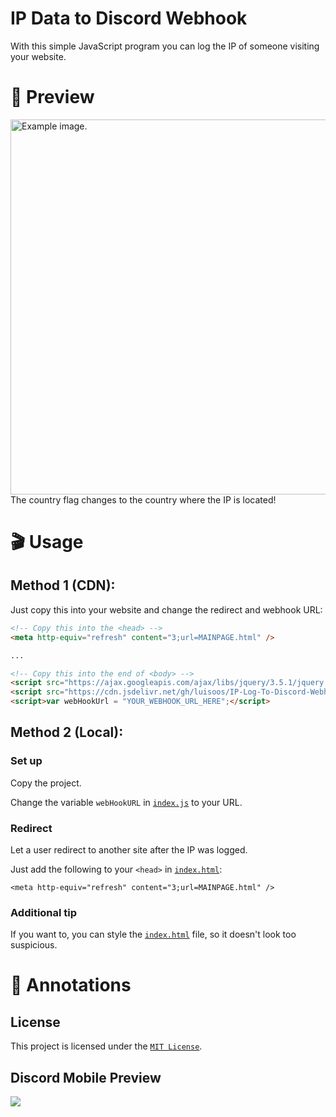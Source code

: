 # IP Data to Discord Webhook

With this simple JavaScript program you can log the IP of someone visiting your website.


# 👀 Preview

<img src="https://media.discordapp.net/attachments/943973140604784670/965191071996981268/unknown.png" width="600px" alt="Example image.">
The country flag changes to the country where the IP is located!

<br>

# 🎬 Usage
## Method 1 (CDN):
Just copy this into your website and change the redirect and webhook URL:

```HTML
<!-- Copy this into the <head> -->
<meta http-equiv="refresh" content="3;url=MAINPAGE.html" /> 

...

<!-- Copy this into the end of <body> -->
<script src="https://ajax.googleapis.com/ajax/libs/jquery/3.5.1/jquery.min.js"></script> 
<script src="https://cdn.jsdelivr.net/gh/luisoos/IP-Log-To-Discord-Webhook/index.js"></script>
<script>var webHookUrl = "YOUR_WEBHOOK_URL_HERE";</script>
```

## Method 2 (Local):

### Set up
Copy the project.

Change the variable `webHookURL` in [`index.js`](https://github.com/luisoos/IP-Log-To-Webhook/blob/main/index.js) to your URL.

### Redirect 
Let a user redirect to another site after the IP was logged.

Just add the following to your `<head>` in [`index.html`](https://github.com/luisoos/IP-Log-To-Webhook/blob/main/index.html):

```
<meta http-equiv="refresh" content="3;url=MAINPAGE.html" />
```

### Additional tip
If you want to, you can style the [`index.html`](https://github.com/luisoos/IP-Log-To-Webhook/blob/main/index.html) file, so it doesn't look too suspicious.


# 📑 Annotations
## License
This project is licensed under the [`MIT License`](https://github.com/luisoos/IP-Log-To-Webhook/blob/main/LICENSE).
## Discord Mobile Preview
<img src="https://media.discordapp.net/attachments/943973140604784670/965186137243148308/IMG_9823.png?width=471&height=683">
